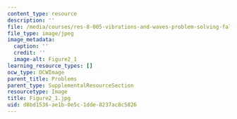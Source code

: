 ```yaml
---
content_type: resource
description: ''
file: /media/courses/res-8-005-vibrations-and-waves-problem-solving-fall-2012/d8bd1536ae1b0e5c1dde8237ac8c5826_figure2_1.jpg
file_type: image/jpeg
image_metadata:
  caption: ''
  credit: ''
  image-alt: Figure2_1
learning_resource_types: []
ocw_type: OCWImage
parent_title: Problems
parent_type: SupplementalResourceSection
resourcetype: Image
title: Figure2_1.jpg
uid: d8bd1536-ae1b-0e5c-1dde-8237ac8c5826
---
```

